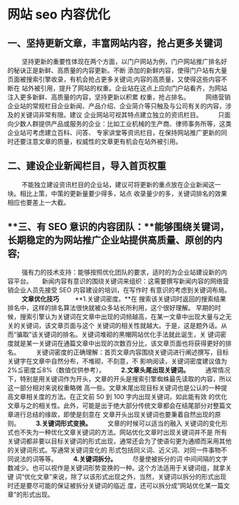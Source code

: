 # 网站 seo 内容优化

## **一、坚持更新文章，丰富网站内容，抢占更多关键词**
　　
坚持更新的重要性体现在两个方面，以门户网站为例，门户网站推广排名好的秘诀正是新鲜、高质量的内容更新。不断 添加的新鲜内容，使得门户站有大量页面被搜索引擎收录，有机会抢占更多关键词;内容的高质量，又使得这些内容不断在 站外被引用，提升了网站的权重。企业站在这点上应向门户站看齐，为网站注入更多新鲜、高质量的内容，坚持更新以积累 权重，抢占排名。
　　
网络营销企业站的常规栏目企业新闻、产品介绍、企业简介等只触及与公司有关的内容，涉及的关键词非常有限。建议 企业网站可视其特点建立独立的资讯栏目。
　　
只面向少数人群提供产品或服务的企业：比如工业机械的生产商、律师事务所等，这类企业站可考虑建立百科、问答、 专家讲堂等资讯栏目，在保持网站推广更新的同时还要注意文章的质量，权威性的文章更有机会在站外被引用。
　　
## **二、建设企业新闻栏目，导入首页权重**
　　
不能独立建设资讯栏目的企业站，建议可将更新的重点放在企业新闻这一块。相比上策，中策的更新量要少得多，站点 收录量少的多，关键词排名的效果相应也要差上一大截。
　　
## **三、有 SEO 意识的内容团队：**能够围绕关键词，长期稳定的为网站推广企业站提供高质量、原创的内容;
　　
强有力的技术支持：能够按照优化团队的要求，适时的为企业站建设新的内容平台。
　
新闻内容有意识的围绕关键词来组织：这需要撰写新闻内容的网络营销企业人员先接受 SEO 内容建设的培训，在写作时 有意识的考虑到关键词布局。
　　
**文章优化技巧**
　　
**1.关键词密度。**在 搜索该关键词时返回的搜索结果排名中，这样的排名算法很快就被众多站长所利用，这个很好理解。 早期的时候，搜索引擎认为关键词在文章中出现的词频越高，在某一文章中出现大量与之无关的关键词，该文章页面与这个 关键词的相关性就越大。于是，这是题外话。从而“骗取”该关键词的排名。关键词堆砌的黑帽网站优化手法就此诞生，关 键词密度就是某一关键词在通篇文章中出现的次数百分比，该文章页面也将获得更好的排名。
　　
关键词密度的正确理解：首页文章内容围绕关键词进行阐述撰写，目标关键字在文章中自然分布，不堆砌，不刻意，不 影响阅读，关键词密度建议值为 2%≦密度≦8%（数值仅供参考）。
　　
**2.文章头尾出现关键词。**
　　
通常情况下，特别是用关键词作为开头，文章的开头是搜索引擎蜘蛛最先读取的内容，所以这一部分相对来说权重略微 高一些。文章末尾出现目标关键词也是公认的一种提高文章相关度的方法。在正文前 50 到 100 字内出现关键词，如此能有效 的优化文章与之的相关性。此外，可能是出于绝大部分传统文章都会在结尾部分对整篇文章进行总结的缘故，即使是刻意在 文章开头出现关键词也要秉着自然出现的原则。
　　
**3.关键词形式变换。**
　　
文章的时候可以适当的融入 关键词的变化形式也不失为一种优化文章关键词的方法。网站优化文章时出现关键词并不是 所有关键词都非要以目标关键词的形式出现，通常还会为了使语句更为通顺而采用其他的关键词形式。写通常关键词变化的 形式包括同义词、近义词、对同一件事物不同说法的词等等。
　　
**4.关键词拆分。**
　　
尽量使被拆分的词 中间间隔的文字数减少。也可以视作是关键词形势变换的一种。这个方法适用于关键词组，就拿关键 词“优化文章”来说，除了以该形式出现之外，当然，关键词以拆分的形式出现时还是要尽可能的保证被拆分关键词的临近 度，还可以拆分成“网站优化某一篇文章”的形式出现。